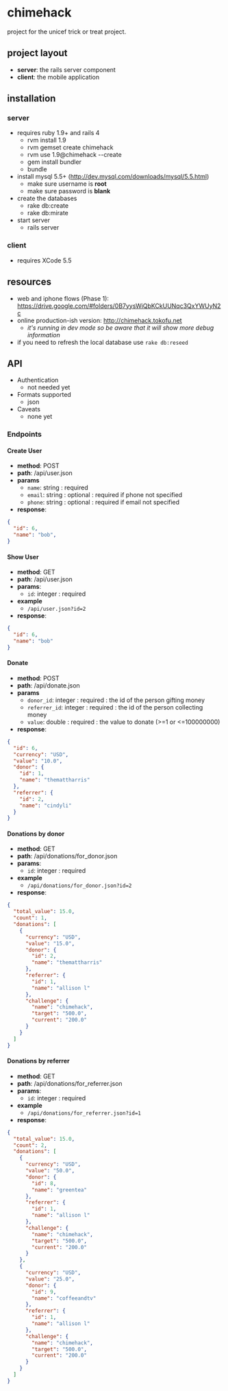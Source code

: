 # chimehack
project for the unicef trick or treat project.

## project layout
* **server**: the rails server component
* **client**: the mobile application

## installation
### server
* requires ruby 1.9+ and rails 4
  * rvm install 1.9
  * rvm gemset create chimehack
  * rvm use 1.9@chimehack --create
  * gem install bundler
  * bundle
* install mysql 5.5+ (http://dev.mysql.com/downloads/mysql/5.5.html)
  * make sure username is **root**
  * make sure password is **blank**
* create the databases
  * rake db:create
  * rake db:mirate
* start server
  * rails server

### client
* requires XCode 5.5

## resources
* web and iphone flows (Phase 1): https://drive.google.com/#folders/0B7yysWiQbKCkUUNqc3QxYWUyN2c
* online production-ish version: http://chimehack.tokofu.net
  * _it's running in dev mode so be aware that it will show more debug information_
* if you need to refresh the local database use `rake db:reseed`

## API

* Authentication
  * not needed yet
* Formats supported
  * json
* Caveats
  * none yet

### Endpoints

#### Create User
* **method**: POST
* **path**: /api/user.json
* **params**
  * `name`: string : required
  * `email`: string : optional : required if phone not specified
  * `phone`: string : optional : required if email not specified
* **response**:

```json
{
  "id": 6,
  "name": "bob",
}
```


#### Show User
* **method**: GET
* **path**: /api/user.json
* **params**:
  * `id`: integer : required
* **example**
  * `/api/user.json?id=2`
* **response**:

```json
{
  "id": 6,
  "name": "bob"
}
```

#### Donate
* **method**: POST
* **path**: /api/donate.json
* **params**
  * `donor_id`: integer : required : the id of the person gifting money
  * `referrer_id`: integer : required :  the id of the person collecting money
  * `value`: double : required : the value to donate (>=1 or <=100000000)
* **response**:

```json
{
  "id": 6,
  "currency": "USD",
  "value": "10.0",
  "donor": {
    "id": 1,
    "name": "themattharris"
  },
  "referrer": {
    "id": 2,
    "name": "cindyli"
  }
}
```

#### Donations by donor
* **method**: GET
* **path**: /api/donations/for_donor.json
* **params**:
  * `id`: integer : required
* **example**
  * `/api/donations/for_donor.json?id=2`
* **response**:

```json
{
  "total_value": 15.0,
  "count": 1,
  "donations": [
    {
      "currency": "USD",
      "value": "15.0",
      "donor": {
        "id": 2,
        "name": "themattharris"
      },
      "referrer": {
        "id": 1,
        "name": "allison l"
      },
      "challenge": {
        "name": "chimehack",
        "target": "500.0",
        "current": "200.0"
      }
    }
  ]
}
```


#### Donations by referrer
* **method**: GET
* **path**: /api/donations/for_referrer.json
* **params**:
  * `id`: integer : required
* **example**
  * `/api/donations/for_referrer.json?id=1`
* **response**:

```json
{
  "total_value": 15.0,
  "count": 2,
  "donations": [
    {
      "currency": "USD",
      "value": "50.0",
      "donor": {
        "id": 8,
        "name": "greentea"
      },
      "referrer": {
        "id": 1,
        "name": "allison l"
      },
      "challenge": {
        "name": "chimehack",
        "target": "500.0",
        "current": "200.0"
      }
    },
    {
      "currency": "USD",
      "value": "25.0",
      "donor": {
        "id": 9,
        "name": "coffeeandtv"
      },
      "referrer": {
        "id": 1,
        "name": "allison l"
      },
      "challenge": {
        "name": "chimehack",
        "target": "500.0",
        "current": "200.0"
      }
    }
  ]
}
```
